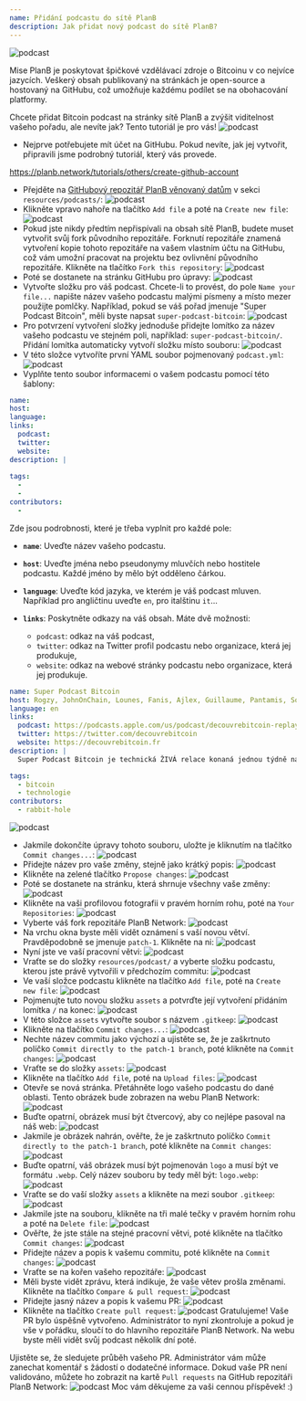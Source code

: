 ```yaml
---
name: Přidání podcastu do sítě PlanB
description: Jak přidat nový podcast do sítě PlanB?
---
```

![podcast](assets/cover.webp)

Mise PlanB je poskytovat špičkové vzdělávací zdroje o Bitcoinu v co nejvíce jazycích. Veškerý obsah publikovaný na stránkách je open-source a hostovaný na GitHubu, což umožňuje každému podílet se na obohacování platformy.

Chcete přidat Bitcoin podcast na stránky sítě PlanB a zvýšit viditelnost vašeho pořadu, ale nevíte jak? Tento tutoriál je pro vás!
![podcast](assets/01.webp)
- Nejprve potřebujete mít účet na GitHubu. Pokud nevíte, jak jej vytvořit, připravili jsme podrobný tutoriál, který vás provede.

https://planb.network/tutorials/others/create-github-account


- Přejděte na [GitHubový repozitář PlanB věnovaný datům](https://github.com/PlanB-Network/bitcoin-educational-content/tree/dev/resources/podcasts) v sekci `resources/podcasts/`:
![podcast](assets/02.webp)
- Klikněte vpravo nahoře na tlačítko `Add file` a poté na `Create new file`:
![podcast](assets/03.webp)
- Pokud jste nikdy předtím nepřispívali na obsah sítě PlanB, budete muset vytvořit svůj fork původního repozitáře. Forknutí repozitáře znamená vytvoření kopie tohoto repozitáře na vašem vlastním účtu na GitHubu, což vám umožní pracovat na projektu bez ovlivnění původního repozitáře. Klikněte na tlačítko `Fork this repository`:
![podcast](assets/04.webp)
- Poté se dostanete na stránku GitHubu pro úpravy:
![podcast](assets/05.webp)
- Vytvořte složku pro váš podcast. Chcete-li to provést, do pole `Name your file...` napište název vašeho podcastu malými písmeny a místo mezer použijte pomlčky. Například, pokud se váš pořad jmenuje "Super Podcast Bitcoin", měli byste napsat `super-podcast-bitcoin`:
![podcast](assets/06.webp)
- Pro potvrzení vytvoření složky jednoduše přidejte lomítko za název vašeho podcastu ve stejném poli, například: `super-podcast-bitcoin/`. Přidání lomítka automaticky vytvoří složku místo souboru:
![podcast](assets/07.webp)
- V této složce vytvoříte první YAML soubor pojmenovaný `podcast.yml`:
![podcast](assets/08.webp)
- Vyplňte tento soubor informacemi o vašem podcastu pomocí této šablony:

```yaml
name: 
host: 
language: 
links:
  podcast: 
  twitter: 
  website: 
description: |
  
tags:
  - 
  - 
contributors:
  - 
```

Zde jsou podrobnosti, které je třeba vyplnit pro každé pole:

- **`name`**: Uveďte název vašeho podcastu.
- **`host`**: Uveďte jména nebo pseudonymy mluvčích nebo hostitele podcastu. Každé jméno by mělo být odděleno čárkou.
- **`language`**: Uveďte kód jazyka, ve kterém je váš podcast mluven. Například pro angličtinu uveďte `en`, pro italštinu `it`...

- **`links`**: Poskytněte odkazy na váš obsah. Máte dvě možnosti:
	- `podcast`: odkaz na váš podcast,
	- `twitter`: odkaz na Twitter profil podcastu nebo organizace, která jej produkuje,
	- `website`: odkaz na webové stránky podcastu nebo organizace, která jej produkuje.
```yaml
name: Super Podcast Bitcoin
host: Rogzy, JohnOnChain, Lounes, Fanis, Ajlex, Guillaume, Pantamis, Sosthene, Loic
language: en
links:
  podcast: https://podcasts.apple.com/us/podcast/decouvrebitcoin-replay/id1693844092
  twitter: https://twitter.com/decouvrebitcoin
  website: https://decouvrebitcoin.fr
description: |
  Super Podcast Bitcoin je technická ŽIVÁ relace konaná jednou týdně na Twitteru, která se podrobně zabývá protokolem Bitcoin, řešeními druhé vrstvy a vším, co vás ohromí. Naši moderátoři Lounes, Pantamis, Loïc a Sosthene zodpoví vaše otázky a nabídnou nejtechničtější pořad o Bitcoinu na světě.

tags:
  - bitcoin
  - technologie
contributors:
  - rabbit-hole
```

![podcast](assets/09.webp)

- Jakmile dokončíte úpravy tohoto souboru, uložte je kliknutím na tlačítko `Commit changes...`:
![podcast](assets/10.webp)
- Přidejte název pro vaše změny, stejně jako krátký popis:
![podcast](assets/11.webp)
- Klikněte na zelené tlačítko `Propose changes`:
![podcast](assets/12.webp)
- Poté se dostanete na stránku, která shrnuje všechny vaše změny:
![podcast](assets/13.webp)
- Klikněte na vaši profilovou fotografii v pravém horním rohu, poté na `Your Repositories`:
![podcast](assets/14.webp)
- Vyberte váš fork repozitáře PlanB Network:
![podcast](assets/15.webp)
- Na vrchu okna byste měli vidět oznámení s vaší novou větví. Pravděpodobně se jmenuje `patch-1`. Klikněte na ni:
![podcast](assets/16.webp)
- Nyní jste ve vaší pracovní větvi:
![podcast](assets/17.webp)
- Vraťte se do složky `resources/podcast/` a vyberte složku podcastu, kterou jste právě vytvořili v předchozím commitu: ![podcast](assets/18.webp)
- Ve vaší složce podcastu klikněte na tlačítko `Add file`, poté na `Create new file`:
![podcast](assets/19.webp)
- Pojmenujte tuto novou složku `assets` a potvrďte její vytvoření přidáním lomítka `/` na konec:
![podcast](assets/20.webp)
- V této složce `assets` vytvořte soubor s názvem `.gitkeep`:
![podcast](assets/21.webp)
- Klikněte na tlačítko `Commit changes...`:
![podcast](assets/22.webp)
- Nechte název commitu jako výchozí a ujistěte se, že je zaškrtnuto políčko `Commit directly to the patch-1 branch`, poté klikněte na `Commit changes`:
![podcast](assets/23.webp)
- Vraťte se do složky `assets`:
![podcast](assets/24.webp)
- Klikněte na tlačítko `Add file`, poté na `Upload files`:
![podcast](assets/25.webp)
- Otevře se nová stránka. Přetáhněte logo vašeho podcastu do dané oblasti. Tento obrázek bude zobrazen na webu PlanB Network: ![podcast](assets/26.webp)
- Buďte opatrní, obrázek musí být čtvercový, aby co nejlépe pasoval na náš web: ![podcast](assets/27.webp)
- Jakmile je obrázek nahrán, ověřte, že je zaškrtnuto políčko `Commit directly to the patch-1 branch`, poté klikněte na `Commit changes`: ![podcast](assets/28.webp)
- Buďte opatrní, váš obrázek musí být pojmenován `logo` a musí být ve formátu `.webp`. Celý název souboru by tedy měl být: `logo.webp`: ![podcast](assets/29.webp)
- Vraťte se do vaší složky `assets` a klikněte na mezi soubor `.gitkeep`: ![podcast](assets/30.webp)
- Jakmile jste na souboru, klikněte na tři malé tečky v pravém horním rohu a poté na `Delete file`: ![podcast](assets/31.webp)
- Ověřte, že jste stále na stejné pracovní větvi, poté klikněte na tlačítko `Commit changes`: ![podcast](assets/32.webp)
- Přidejte název a popis k vašemu commitu, poté klikněte na `Commit changes`: ![podcast](assets/33.webp)
- Vraťte se na kořen vašeho repozitáře: ![podcast](assets/34.webp)
- Měli byste vidět zprávu, která indikuje, že vaše větev prošla změnami. Klikněte na tlačítko `Compare & pull request`: ![podcast](assets/35.webp)
- Přidejte jasný název a popis k vašemu PR: ![podcast](assets/36.webp)
- Klikněte na tlačítko `Create pull request`: ![podcast](assets/37.webp)
Gratulujeme! Vaše PR bylo úspěšně vytvořeno. Administrátor to nyní zkontroluje a pokud je vše v pořádku, sloučí to do hlavního repozitáře PlanB Network. Na webu byste měli vidět svůj podcast několik dní poté.

Ujistěte se, že sledujete průběh vašeho PR. Administrátor vám může zanechat komentář s žádostí o dodatečné informace. Dokud vaše PR není validováno, můžete ho zobrazit na kartě `Pull requests` na GitHub repozitáři PlanB Network: ![podcast](assets/38.webp)
Moc vám děkujeme za vaši cennou příspěvek! :)
